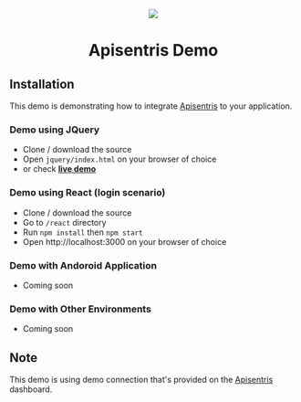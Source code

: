 <p align="center">
  <img src="https://apisentris.com/assets/icon-small2-6d8746401ecb7c09475ed02c0c70d52328cf0f147e23f321437ea7c1f5141e70.png">
</p>

<p align="center">
  <h1 align="center">Apisentris Demo</h1>
</p>

## Installation

This demo is demonstrating how to integrate [Apisentris](https://apisentris.com) to your application.

### Demo using JQuery

- Clone / download the source
- Open `jquery/index.html` on your browser of choice
- or check <strong>[live demo](https://lucid-albattani-b91b35.netlify.com/)</strong>

### Demo using React (login scenario)

- Clone / download the source
- Go to `/react` directory
- Run `npm install` then `npm start`
- Open http://localhost:3000 on your browser of choice

### Demo with Andoroid Application

- Coming soon

### Demo with Other Environments

- Coming soon

## Note

This demo is using demo connection that's provided on the [Apisentris](https://apisentris.com/dashboard/connections/new) dashboard.
